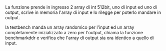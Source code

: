 La funzione prende in ingresso 2 array di int 512bit, uno di input ed uno di output, scrive in memoria l'array di input e lo rilegge per poterlo mandare in output.

la testbench manda un array randomico per l'input ed un array completamente inizializzato a zero per l'output, chiama la funzione benchmarkddr e verifica che l'array di output sia ora identico a quello di input.
